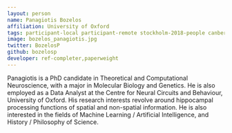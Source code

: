```yaml
---
layout: person
name: Panagiotis Bozelos
affiliation: University of Oxford
tags: participant-local participant-remote stockholm-2018-people canberra-2019-people stockholm-2018-local canberra-2019-remote
image: bozelos_panagiotis.jpg
twitter: BozelosP
github: bozelosp
developer: ref-completer,paperweight
---
```

Panagiotis is a PhD candidate in Theoretical and Computational Neuroscience, with a major in Molecular Biology and Genetics. He is also employed as a Data Analyst at the Centre for Neural Circuits and Behaviour, University of Oxford. His research interests revolve around hippocampal processing functions of spatial and non-spatial information. He is also interested in the fields of Machine Learning / Artificial Intelligence, and History / Philosophy of Science.